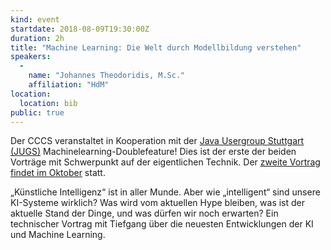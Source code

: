 ```yaml
---
kind: event
startdate: 2018-08-09T19:30:00Z
duration: 2h
title: "Machine Learning: Die Welt durch Modellbildung verstehen"
speakers:
  -
    name: "Johannes Theodoridis, M.Sc."
    affiliation: "HdM"
location:
  location: bib
public: true
---
```

Der CCCS veranstaltet in Kooperation mit der [Java Usergroup Stuttgart (JUGS)](https://www.jugs.org/)
Machinelearning-Doublefeature! Dies ist der erste der beiden Vorträge
mit Schwerpunkt auf der eigentlichen Technik.
Der [zweite Vortrag findet im Oktober](/events/201810-machinelearning2/) statt.

„Künstliche Intelligenz“ ist in aller Munde.
Aber wie „intelligent“ sind unsere KI-Systeme wirklich?
Was wird vom aktuellen Hype bleiben, was ist der aktuelle Stand der Dinge,
und was dürfen wir noch erwarten?
Ein technischer Vortrag mit Tiefgang über die neuesten Entwicklungen der KI und Machine Learning.

